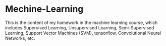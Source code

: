 # Mechine-Learning
This is the content of my homework in the machine learning course, which includes Supervised Learning, Unsupervised Learning, Semi-Supervised Learning, Support Vector Machines (SVM), tensorflow, Convolutional Neural Networks, etc.
